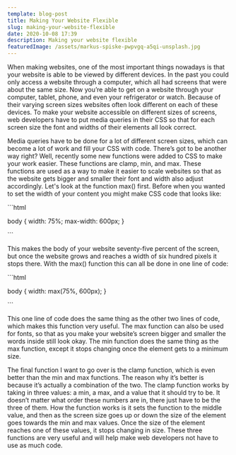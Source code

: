 ```yaml
---
template: blog-post
title: Making Your Website Flexible
slug: making-your-website-flexible
date: 2020-10-08 17:39
description: Making your website flexible
featuredImage: /assets/markus-spiske-pwpvgq-a5qi-unsplash.jpg
---
```

<!--StartFragment-->

When making websites, one of the most important things nowadays is that your website is able to be viewed by different devices. In the past you could only access a website through a computer, which all had screens that were about the same size. Now you’re able to get on a website through your computer, tablet, phone, and even your refrigerator or watch. Because of their varying screen sizes websites often look different on each of these devices. To make your website accessible on different sizes of screens, web developers have to put media queries in their CSS so that for each screen size the font and widths of their elements all look correct.



Media queries have to be done for a lot of different screen sizes, which can become a lot of work and fill your CSS with code. There’s got to be another way right? Well, recently some new functions were added to CSS to make your work easier. These functions are clamp, min, and max. These functions are used as a way to make it easier to scale websites so that as the website gets bigger and smaller their font and width also adjust accordingly. Let's look at the function max() first. Before when you wanted to set the width of your content you might make CSS code that looks like:



\`\``html

body { width: 75%; max-width: 600px; }

\`\``



This makes the body of your website seventy-five percent of the screen, but once the website grows and reaches a width of six hundred pixels it stops there. With the max() function this can all be done in one line of code:



\`\``html

body { width: max(75%, 600px); }

\`\``



This one line of code does the same thing as the other two lines of code, which makes this function very useful. The max function can also be used for fonts, so that as you make your website’s screen bigger and smaller the words inside still look okay. The min function does the same thing as the max function, except it stops changing once the element gets to a minimum size.



The final function I want to go over is the clamp function, which is even better than the min and max functions. The reason why it’s better is because it’s actually a combination of the two. The clamp function works by taking in three values: a min, a max, and a value that it should try to be. It doesn’t matter what order these numbers are in, there just have to be the three of them. How the function works is it sets the function to the middle value, and then as the screen size goes up or down the size of the element goes towards the min and max values. Once the size of the element reaches one of these values, it stops changing in size. These three functions are very useful and will help make web developers not have to use as much code.



<!--EndFragment-->